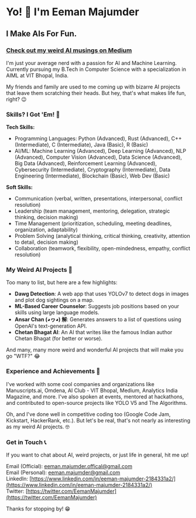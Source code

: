 # Yo! 👋 I'm Eeman Majumder

## I Make AIs For Fun. 

### [Check out my weird AI musings on Medium](https://eeman1113.github.io/)

I'm just your average nerd with a passion for AI and Machine Learning. Currently pursuing my B.Tech in Computer Science with a specialization in AIML at VIT Bhopal, India. 

My friends and family are used to me coming up with bizarre AI projects that leave them scratching their heads. But hey, that's what makes life fun, right? 😉

### Skills? I Got 'Em! 🤖

**Tech Skills:**
- Programming Languages: Python (Advanced), Rust (Advanced), C++ (Intermediate), C (Intermediate), Java (Basic), R (Basic)
- AI/ML: Machine Learning (Advanced), Deep Learning (Advanced), NLP (Advanced), Computer Vision (Advanced), Data Science (Advanced), Big Data (Advanced), Reinforcement Learning (Advanced), Cybersecurity (Intermediate), Cryptography (Intermediate), Data Engineering (Intermediate), Blockchain (Basic), Web Dev (Basic)

**Soft Skills:**
- Communication (verbal, written, presentations, interpersonal, conflict resolution)
- Leadership (team management, mentoring, delegation, strategic thinking, decision making)
- Time Management (prioritization, scheduling, meeting deadlines, organization, adaptability)
- Problem Solving (analytical thinking, critical thinking, creativity, attention to detail, decision making)
- Collaboration (teamwork, flexibility, open-mindedness, empathy, conflict resolution)

### My Weird AI Projects 🤖

Too many to list, but here are a few highlights:

- **Dawg Detection**: A web app that uses YOLOv7 to detect dogs in images and plot dog sightings on a map.
- **ML-Based Career Counselor**: Suggests job positions based on your skills using large language models.
- **Ansar Chan (◕ヮ◕) 解**: Generates answers to a list of questions using OpenAI's text-generation API.
- **Chetan Bhagat AI**: An AI that writes like the famous Indian author Chetan Bhagat (for better or worse).

And many, many more weird and wonderful AI projects that will make you go "WTF?" 😂

### Experience and Achievements 📜

I've worked with some cool companies and organizations like Manuscripts.ai, Omdena, AI Club - VIT Bhopal, Medium, Analytics India Magazine, and more. I've also spoken at events, mentored at hackathons, and contributed to open-source projects like YOLO V5 and The Algorithms.

Oh, and I've done well in competitive coding too (Google Code Jam, Kickstart, HackerRank, etc.). But let's be real, that's not nearly as interesting as my weird AI projects. 🤓

### Get in Touch 📞

If you want to chat about AI, weird projects, or just life in general, hit me up!

Email (Official): eeman.majumder.offical@gmail.com <br>
Email (Personal): eeman.majumder@gmail.com <br>
LinkedIn: [https://www.linkedin.com/in/eeman-majumder-2184331a2/](https://www.linkedin.com/in/eeman-majumder-2184331a2/)<br>
Twitter: [https://twitter.com/EemanMajumder](https://twitter.com/EemanMajumder)<br>

Thanks for stopping by! 😁
